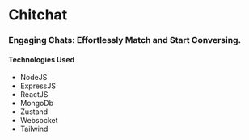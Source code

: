 # Chitchat
### Engaging Chats: Effortlessly Match and Start Conversing.

#### Technologies Used
- NodeJS
- ExpressJS
- ReactJS
- MongoDb
- Zustand
- Websocket
- Tailwind
